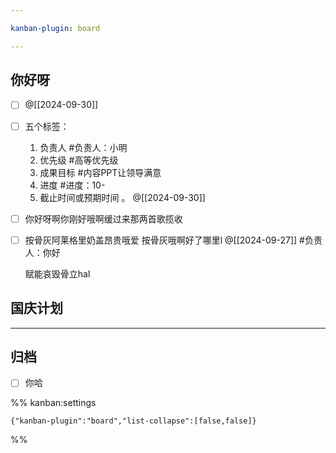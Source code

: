 ```yaml
---

kanban-plugin: board

---
```


## 你好呀

- [ ] @[[2024-09-30]]
- [ ] 五个标签：
	1. 负责人 #负责人：小明
	2. 优先级 #高等优先级
	3. 成果目标 #内容PPT让领导满意
	4. 进度 #进度：10-
	5. 截止时间或预期时间 。 @[[2024-09-30]]
- [ ] 你好呀啊你刚好哦啊缓过来那两首歌揽收
- [ ] 按骨灰阿莱格里奶盖昂贵哦爱
	按骨灰哦啊好了哪里l
	@[[2024-09-27]]
	#负责人：你好
	
	赋能哀毁骨立hal


## 国庆计划



***

## 归档

- [ ] 你哈

%% kanban:settings
```
{"kanban-plugin":"board","list-collapse":[false,false]}
```
%%